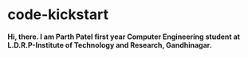 # code-kickstart
<b> Hi, there. I am Parth Patel first year Computer Engineering student at L.D.R.P-Institute of Technology and Research, Gandhinagar. </b>
